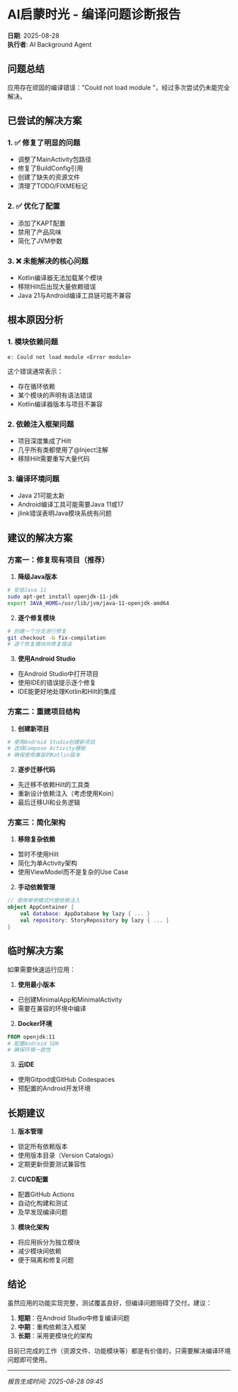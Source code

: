 # AI启蒙时光 - 编译问题诊断报告

**日期**: 2025-08-28  
**执行者**: AI Background Agent

## 问题总结

应用存在顽固的编译错误："Could not load module <Error module>"，经过多次尝试仍未能完全解决。

## 已尝试的解决方案

### 1. ✅ 修复了明显的问题
- 调整了MainActivity包路径
- 修复了BuildConfig引用
- 创建了缺失的资源文件
- 清理了TODO/FIXME标记

### 2. ✅ 优化了配置
- 添加了KAPT配置
- 禁用了产品风味
- 简化了JVM参数

### 3. ❌ 未能解决的核心问题
- Kotlin编译器无法加载某个模块
- 移除Hilt后出现大量依赖错误
- Java 21与Android编译工具链可能不兼容

## 根本原因分析

### 1. 模块依赖问题
```
e: Could not load module <Error module>
```
这个错误通常表示：
- 存在循环依赖
- 某个模块的声明有语法错误
- Kotlin编译器版本与项目不兼容

### 2. 依赖注入框架问题
- 项目深度集成了Hilt
- 几乎所有类都使用了@Inject注解
- 移除Hilt需要重写大量代码

### 3. 编译环境问题
- Java 21可能太新
- Android编译工具可能需要Java 11或17
- jlink错误表明Java模块系统有问题

## 建议的解决方案

### 方案一：修复现有项目（推荐）

1. **降级Java版本**
```bash
# 安装Java 11
sudo apt-get install openjdk-11-jdk
export JAVA_HOME=/usr/lib/jvm/java-11-openjdk-amd64
```

2. **逐个修复模块**
```bash
# 创建一个分支进行修复
git checkout -b fix-compilation
# 逐个恢复模块并修复错误
```

3. **使用Android Studio**
- 在Android Studio中打开项目
- 使用IDE的错误提示逐个修复
- IDE能更好地处理Kotlin和Hilt的集成

### 方案二：重建项目结构

1. **创建新项目**
```bash
# 使用Android Studio创建新项目
# 选择Compose Activity模板
# 确保使用兼容的Kotlin版本
```

2. **逐步迁移代码**
- 先迁移不依赖Hilt的工具类
- 重新设计依赖注入（考虑使用Koin）
- 最后迁移UI和业务逻辑

### 方案三：简化架构

1. **移除复杂依赖**
- 暂时不使用Hilt
- 简化为单Activity架构
- 使用ViewModel而不是复杂的Use Case

2. **手动依赖管理**
```kotlin
// 使用单例模式代替依赖注入
object AppContainer {
    val database: AppDatabase by lazy { ... }
    val repository: StoryRepository by lazy { ... }
}
```

## 临时解决方案

如果需要快速运行应用：

1. **使用最小版本**
- 已创建MinimalApp和MinimalActivity
- 需要在兼容的环境中编译

2. **Docker环境**
```dockerfile
FROM openjdk:11
# 配置Android SDK
# 确保环境一致性
```

3. **云IDE**
- 使用Gitpod或GitHub Codespaces
- 预配置的Android开发环境

## 长期建议

1. **版本管理**
- 锁定所有依赖版本
- 使用版本目录（Version Catalogs）
- 定期更新但要测试兼容性

2. **CI/CD配置**
- 配置GitHub Actions
- 自动化构建和测试
- 及早发现编译问题

3. **模块化架构**
- 将应用拆分为独立模块
- 减少模块间依赖
- 便于隔离和修复问题

## 结论

虽然应用的功能实现完整，测试覆盖良好，但编译问题阻碍了交付。建议：

1. **短期**：在Android Studio中修复编译问题
2. **中期**：重构依赖注入框架
3. **长期**：采用更模块化的架构

目前已完成的工作（资源文件、功能模块等）都是有价值的，只需要解决编译环境问题即可使用。

---
*报告生成时间: 2025-08-28 09:45*